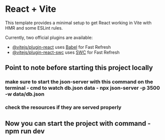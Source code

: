 # React + Vite

This template provides a minimal setup to get React working in Vite with HMR and some ESLint rules.

Currently, two official plugins are available:

- [@vitejs/plugin-react](https://github.com/vitejs/vite-plugin-react/blob/main/packages/plugin-react/README.md) uses [Babel](https://babeljs.io/) for Fast Refresh
- [@vitejs/plugin-react-swc](https://github.com/vitejs/vite-plugin-react-swc) uses [SWC](https://swc.rs/) for Fast Refresh

## Point to note before starting this project locally
### make sure to start the json-server with this command on the terminal - cmd to watch db.json data - npx json-server -p 3500 -w data/db.json
### check the resources if they are served properly

## Now you can start the project with command - npm run dev



